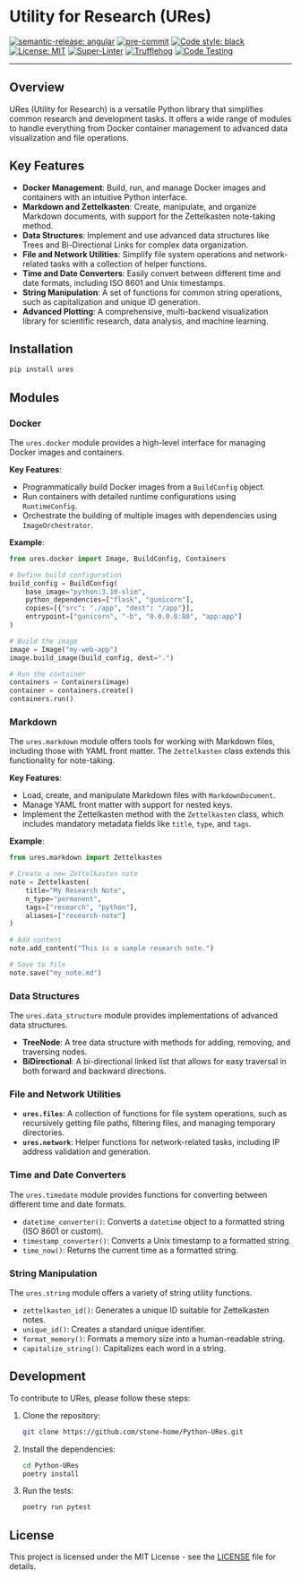# Utility for Research (URes)

[![semantic-release: angular](https://img.shields.io/badge/semantic--release-angular-e10079?logo=semantic-release)](https://github.com/semantic-release/semantic-release)
[![pre-commit](https://img.shields.io/badge/pre--commit-enabled-brightgreen?logo=pre-commit)](https://github.com/pre-commit/pre-commit)
[![Code style: black](https://img.shields.io/badge/code%20style-black-000000.svg)](https://github.com/psf/black)
[![License: MIT](https://img.shields.io/badge/License-MIT-yellow.svg)](https://opensource.org/licenses/MIT)
[![Super-Linter](https://github.com/stone-home/Python-URes/actions/workflows/linter.yaml/badge.svg)](https://github.com/stone-home/Python-URes/actions/workflows/linter.yaml)
[![Trufflehog](https://github.com/stone-home/Python-URes/actions/workflows/secret-check.yaml/badge.svg)](https://github.com/stone-home/Python-URes/actions/workflows/secret-check.yaml)
[![Code Testing](https://github.com/stone-home/Python-URes/actions/workflows/test.yaml/badge.svg)](https://github.com/stone-home/Python-URes/actions/workflows/test.yaml)


---
## Overview

URes (Utility for Research) is a versatile Python library that simplifies common research and development tasks. It offers a wide range of modules to handle everything from Docker container management to advanced data visualization and file operations.

## Key Features

  - **Docker Management**: Build, run, and manage Docker images and containers with an intuitive Python interface.
  - **Markdown and Zettelkasten**: Create, manipulate, and organize Markdown documents, with support for the Zettelkasten note-taking method.
  - **Data Structures**: Implement and use advanced data structures like Trees and Bi-Directional Links for complex data organization.
  - **File and Network Utilities**: Simplify file system operations and network-related tasks with a collection of helper functions.
  - **Time and Date Converters**: Easily convert between different time and date formats, including ISO 8601 and Unix timestamps.
  - **String Manipulation**: A set of functions for common string operations, such as capitalization and unique ID generation.
  - **Advanced Plotting**: A comprehensive, multi-backend visualization library for scientific research, data analysis, and machine learning.


## Installation

```bash
pip install ures
```

## Modules

### Docker

The `ures.docker` module provides a high-level interface for managing Docker images and containers.

**Key Features**:

  - Programmatically build Docker images from a `BuildConfig` object.
  - Run containers with detailed runtime configurations using `RuntimeConfig`.
  - Orchestrate the building of multiple images with dependencies using `ImageOrchestrator`.

**Example**:

```python
from ures.docker import Image, BuildConfig, Containers

# Define build configuration
build_config = BuildConfig(
    base_image="python:3.10-slim",
    python_dependencies=["flask", "gunicorn"],
    copies=[{"src": "./app", "dest": "/app"}],
    entrypoint=["gunicorn", "-b", "0.0.0.0:80", "app:app"]
)

# Build the image
image = Image("my-web-app")
image.build_image(build_config, dest=".")

# Run the container
containers = Containers(image)
container = containers.create()
containers.run()
```

### Markdown

The `ures.markdown` module offers tools for working with Markdown files, including those with YAML front matter. The `Zettelkasten` class extends this functionality for note-taking.

**Key Features**:

  - Load, create, and manipulate Markdown files with `MarkdownDocument`.
  - Manage YAML front matter with support for nested keys.
  - Implement the Zettelkasten method with the `Zettelkasten` class, which includes mandatory metadata fields like `title`, `type`, and `tags`.

**Example**:

```python
from ures.markdown import Zettelkasten

# Create a new Zettelkasten note
note = Zettelkasten(
    title="My Research Note",
    n_type="permanent",
    tags=["research", "python"],
    aliases=["research-note"]
)

# Add content
note.add_content("This is a sample research note.")

# Save to file
note.save("my_note.md")
```

### Data Structures

The `ures.data_structure` module provides implementations of advanced data structures.

  - **TreeNode**: A tree data structure with methods for adding, removing, and traversing nodes.
  - **BiDirectional**: A bi-directional linked list that allows for easy traversal in both forward and backward directions.

### File and Network Utilities

  - **`ures.files`**: A collection of functions for file system operations, such as recursively getting file paths, filtering files, and managing temporary directories.
  - **`ures.network`**: Helper functions for network-related tasks, including IP address validation and generation.

### Time and Date Converters

The `ures.timedate` module provides functions for converting between different time and date formats.

  - `datetime_converter()`: Converts a `datetime` object to a formatted string (ISO 8601 or custom).
  - `timestamp_converter()`: Converts a Unix timestamp to a formatted string.
  - `time_now()`: Returns the current time as a formatted string.

### String Manipulation

The `ures.string` module offers a variety of string utility functions.

  - `zettelkasten_id()`: Generates a unique ID suitable for Zettelkasten notes.
  - `unique_id()`: Creates a standard unique identifier.
  - `format_memory()`: Formats a memory size into a human-readable string.
  - `capitalize_string()`: Capitalizes each word in a string.

## Development

To contribute to URes, please follow these steps:

1.  Clone the repository:
    ```bash
    git clone https://github.com/stone-home/Python-URes.git
    ```
2.  Install the dependencies:
    ```bash
    cd Python-URes
    poetry install
    ```
3.  Run the tests:
    ```bash
    poetry run pytest
    ```

## License

This project is licensed under the MIT License - see the [LICENSE](https://www.google.com/search?q=LICENSE) file for details.
